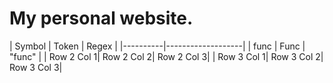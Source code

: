 # My personal website.

| Symbol   | Token   | Regex   |
|----------|-------------------|
| func     | Func    | "func"  |
| Row 2 Col 1| Row 2 Col 2| Row 2 Col 3|
| Row 3 Col 1| Row 3 Col 2| Row 3 Col 3|
